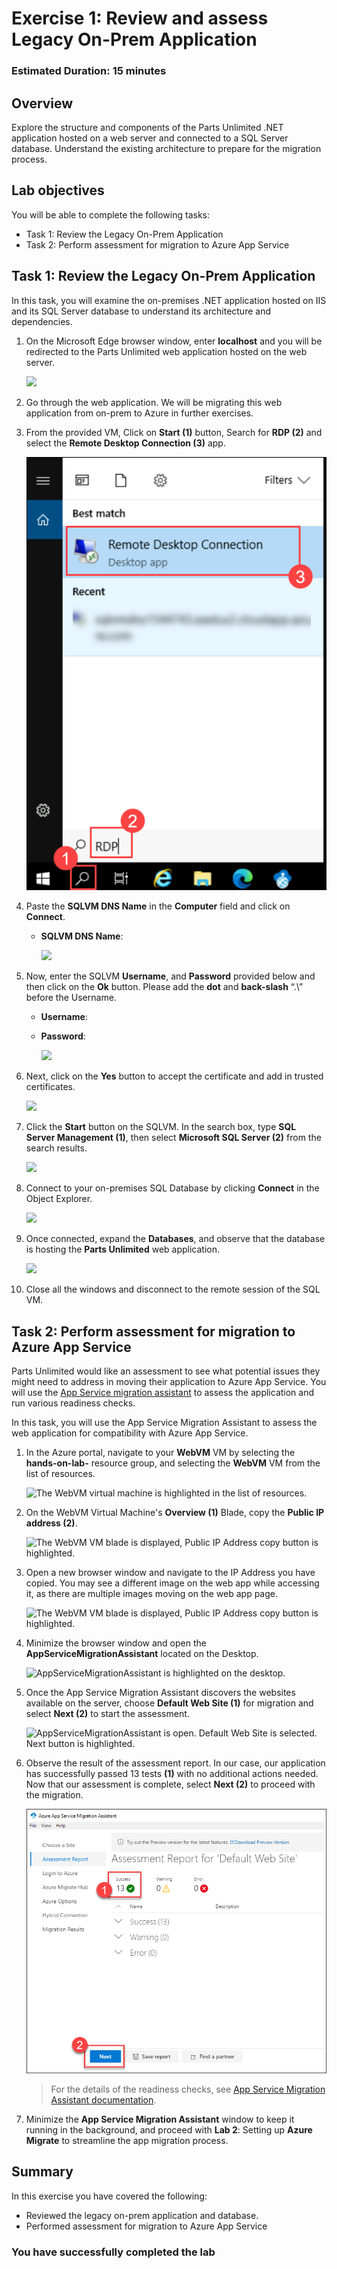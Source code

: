 # Exercise 1: Review and assess Legacy On-Prem Application

### Estimated Duration: 15 minutes

## Overview

Explore the structure and components of the Parts Unlimited .NET application hosted on a web server and connected to a SQL Server database. Understand the existing architecture to prepare for the migration process.

## Lab objectives

You will be able to complete the following tasks:

- Task 1: Review the Legacy On-Prem Application
- Task 2: Perform assessment for migration to Azure App Service

## Task 1: Review the Legacy On-Prem Application

In this task, you will examine the on-premises .NET application hosted on IIS and its SQL Server database to understand its architecture and dependencies.

1. On the Microsoft Edge browser window, enter **localhost** and you will be redirected to the Parts Unlimited web application hosted on the web server.

   ![](media/localhost_new.png)
   
2. Go through the web application. We will be migrating this web application from on-prem to Azure in further exercises.

3. From the provided VM, Click on **Start (1)** button, Search for **RDP (2)** and select the **Remote Desktop Connection (3)** app.
   
   ![](media/RDP-new.png)

4. Paste the **SQLVM DNS Name** in the **Computer** field and click on **Connect**.

   * **SQLVM DNS Name**: **<inject key="SQLVM DNS Name" style="color:blue" />**

     ![](media/rdp-vm2.png)  
 
5. Now, enter the SQLVM **Username**, and **Password** provided below and then click on the **Ok** button. Please add the **dot** and **back-slash** “.\” before the Username.

   * **Username**: **<inject key="SQLVM Username"/>** 
   * **Password**: **<inject key="SQLVM Password"/>**
   
     ![](media/vm1-more-choices.png) 

6. Next, click on the **Yes** button to accept the certificate and add in trusted certificates.

   ![](media/logib-vm2-2.png)
   
7. Click the **Start** button on the SQLVM. In the search box, type **SQL Server Management (1)**, then select **Microsoft SQL Server (2)** from the search results.

    ![](media/01-04-2024(1).png)
   
8. Connect to your on-premises SQL Database by clicking **Connect** in the Object Explorer.
   
   ![](media/01-04-2024(12).png)
   
9. Once connected, expand the **Databases**, and observe that the database is hosting the **Parts Unlimited** web application.
   
   ![](media/SSMS2.png)
   
10. Close all the windows and disconnect to the remote session of the SQL VM.

## Task 2: Perform assessment for migration to Azure App Service

Parts Unlimited would like an assessment to see what potential issues they might need to address in moving their application to Azure App Service. You will use the [App Service migration assistant](https://appmigration.microsoft.com/) to assess the application and run various readiness checks.

In this task, you will use the App Service Migration Assistant to assess the web application for compatibility with Azure App Service.

1. In the Azure portal, navigate to your **WebVM** VM by selecting the **hands-on-lab-<inject key="DeploymentID" enableCopy="false"/>** resource group, and selecting the **WebVM** VM from the list of resources.

    ![The WebVM virtual machine is highlighted in the list of resources.](media/3.1.1.png "WebVM Selection")

2. On the WebVM Virtual Machine's **Overview (1)** Blade, copy the **Public IP address (2)**.

    ![The WebVM VM blade is displayed, Public IP Address copy button is highlighted.](media/updated28.png "WebVM Overview and Public IP")

3. Open a new browser window and navigate to the IP Address you have copied. You may see a different image on the web app while accessing it, as there are multiple images moving on the web app page.

    ![The WebVM VM blade is displayed, Public IP Address copy button is highlighted.](media/webapp_new.png "Parts Unlimited Web Site")

4. Minimize the browser window and open the **AppServiceMigrationAssistant** located on the Desktop.

    ![AppServiceMigrationAssistant is highlighted on the desktop.](media/app-service1.png "App Service Migration Assistant")

5. Once the App Service Migration Assistant discovers the websites available on the server, choose **Default Web Site (1)** for migration and select **Next (2)** to start the assessment.

    ![AppServiceMigrationAssistant is open. Default Web Site is selected. Next button is highlighted.](media/updated29.png "App Service Migration Assistant Web Site selection")

6. Observe the result of the assessment report. In our case, our application has successfully passed 13 tests **(1)** with no additional actions needed. Now that our assessment is complete, select **Next (2)** to proceed with the migration.

   ![Assessment report result is shown. There are 13 success metrics presented. The next button is highlighted.](media/updated30.png "Assessment Report")

   > For the details of the readiness checks, see [App Service Migration Assistant documentation](https://github.com/Azure/App-Service-Migration-Assistant/wiki/Readiness-Checks).
   
1. Minimize the **App Service Migration Assistant** window to keep it running in the background, and proceed with **Lab 2**: Setting up **Azure Migrate** to streamline the app migration process.
   
## Summary

In this exercise you have covered the following:
 
- Reviewed the legacy on-prem application and database.
- Performed assessment for migration to Azure App Service

### You have successfully completed the lab
